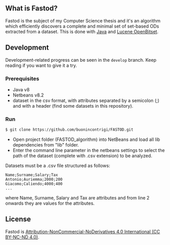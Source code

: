 ## What is Fastod?
Fastod is the subject of my Computer Science thesis and it's an algorithm which efficiently discovers a complete and minimal set of set-based ODs extracted from a dataset. This is done with [Java](https://www.java.com/it/download/) and [Lucene OpenBitset](https://lucene.apache.org/core/3_0_3/api/core/org/apache/lucene/util/OpenBitSet.html).

## Development
Development-related progress can be seen in the `develop` branch. Keep reading if you want to give it a try.

### Prerequisites
- Java v8
- Netbeans v8.2
- dataset in the csv format, with attributes separated by a semicolon (;) and with a header (find some datasets in this repository).

### Run
```bash
$ git clone https://github.com/buonincontrigi/FASTOD.git
```
- Open project folder (FASTOD_algorithm) into NetBeans and load all lib dependencies from "lib" folder.
- Enter the command line parameter in the netbeans settings to select the path of the dataset (complete with .csv extension) to be analyzed.

Datasets must be a .csv file structured as follows:
```
Name;Surname;Salary;Tax
Antonio;Auriemma;2000;200
Giacomo;Caliendo;4000;400
...
```
where Name, Surname, Salary and Tax are attributes and from line 2 onwards they are values for the attributes.

## License
Fastod is [Attribution-NonCommercial-NoDerivatives 4.0 International (CC BY-NC-ND 4.0)](./LICENSE).
